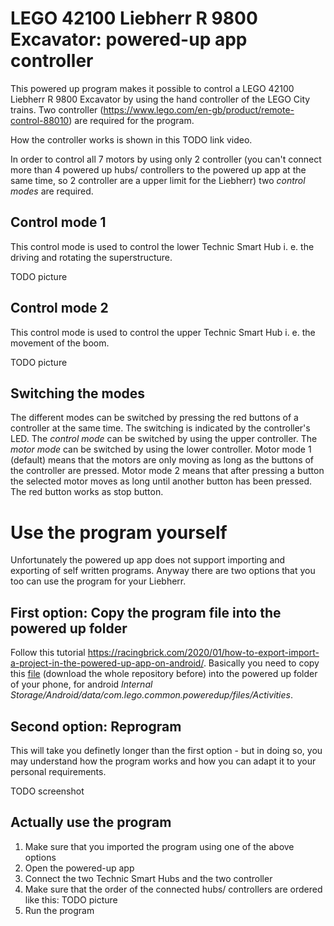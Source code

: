 # LEGO 42100 Liebherr R 9800 Excavator: powered-up app controller

This powered up program makes it possible to control a LEGO 42100 Liebherr R 9800 Excavator by using the hand controller of the LEGO City trains. Two controller (https://www.lego.com/en-gb/product/remote-control-88010) are required for the program.

How the controller works is shown in this TODO link video. 

In order to control all 7 motors by using only 2 controller (you can't connect more than 4 powered up hubs/ controllers to the powered up app at the same time, so 2 controller are a upper limit for the Liebherr) two *control modes* are required. 

## Control mode 1
This control mode is used to control the lower Technic Smart Hub i. e. the driving and rotating the superstructure.

TODO picture

## Control mode 2
This control mode is used to control the upper Technic Smart Hub i. e. the movement of the boom.

TODO picture

## Switching the modes
The different modes can be switched by pressing the red buttons of a controller at the same time. The switching is indicated by the controller's LED. The *control mode* can be switched by using the upper controller. The *motor mode* can be switched by using the lower controller. Motor mode 1 (default) means that the motors are only moving as long as the buttons of the controller are pressed. Motor mode 2 means that after pressing a button the selected motor moves as long until another button has been pressed. The red button works as stop button.

# Use the program yourself

Unfortunately the powered up app does not support importing and exporting of self written programs. Anyway there are two options that you too can use the program for your Liebherr.

## First option: Copy the program file into the powered up folder

Follow this tutorial https://racingbrick.com/2020/01/how-to-export-import-a-project-in-the-powered-up-app-on-android/. Basically you need to copy this [file](4a2a2596-47d9-4242-ba9e-173a8d622262) (download the whole repository before) into the powered up folder of your phone, for android *Internal Storage/Android/data/com.lego.common.poweredup/files/Activities*.

## Second option: Reprogram

This will take you definetly longer than the first option - but in doing so, you may understand how the program works and how you can adapt it to your personal requirements. 

TODO screenshot

## Actually use the program

1. Make sure that you imported the program using one of the above options
2. Open the powered-up app
3. Connect the two Technic Smart Hubs and the two controller
4. Make sure that the order of the connected hubs/ controllers are ordered like this:
    TODO picture
5. Run the program

